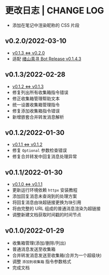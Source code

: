 # 更改日志 | CHANGE LOG

- 添加在笔记中渲染昵称的 CSS 片段

## v0.2.0/2022-03-10

- [v0.1.3 <=> v0.2.0](https://github.com/Zuoqiu-Yingyi/zhenxun-bot-plugin-siyuan/compare/v0.1.3...v0.2.0)
- 适配 [绪山真寻 Bot Release v0.1.4.3](https://github.com/HibiKier/zhenxun_bot/releases/tag/0.1.4.3)

## v0.1.3/2022-02-28

- [v0.1.2 <=> v0.1.3](https://github.com/Zuoqiu-Yingyi/zhenxun-bot-plugin-siyuan/compare/v0.1.2...v0.1.3)
- 修复列出所有收集箱指令错误
- 修正收集箱管理帮助文本
- 统一设置收集箱管理指令
- 修复添加收集箱指令错误
- 新增嵌套合并转发消息解析

## v0.1.2/2022-01-30

- [v0.1.1 <=> v0.1.2](https://github.com/Zuoqiu-Yingyi/zhenxun-bot-plugin-siyuan/compare/v0.1.1...v0.1.2)
- 修复 `Optional` 参数检查错误
- 修复合并转发中回复消息处理异常

## v0.1.1/2022-01-30

- [v0.1.0 <=> v0.1.1](https://github.com/Zuoqiu-Yingyi/zhenxun-bot-plugin-siyuan/compare/v0.1.0...v0.1.1)
- 更新运行环境依赖 `httpx` 安装教程
- 添加回复消息未查询到的处理方案
- 将回复消息由块超链接更换为块引用
- 将由完整的 URL 组成的普通消息渲染为超链接
- 调整新建文档获取时间戳的时间节点

## v0.1.0/2022-01-29

- 收集箱管理(添加/删除/列出)
- 普通消息发送至收集箱
- 合并转发消息发送至收集箱(合并为一个超级块)
- 调整 `添加到收集箱` 指令参数格式
- 完成文档
